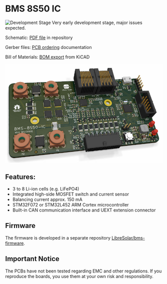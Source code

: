# BMS 8S50 IC

![Development Stage](https://img.shields.io/badge/development%20stage-alpha-red.svg) Very early development stage, major issues expected.

Schematic: [PDF file](bms-8s50-ic.pdf) in repository

Gerber files: [PCB ordering](http://libre.solar/docs/pcb_ordering) documentation

Bill of Materials: [BOM export](http://libre.solar/docs/bom) from KiCAD

![BMS 8S50 IC](bms-8s50-ic.jpg)

## Features:

- 3 to 8 Li-ion cells (e.g. LiFePO4)
- Integrated high-side MOSFET switch and current sensor
- Balancing current approx. 150 mA
- STM32F072 or STM32L452 ARM Cortex microcontroller
- Built-in CAN communication interface and UEXT extension connector

## Firmware

The firmware is developed in a separate repository [LibreSolar/bms-firmware](https://github.com/LibreSolar/bms-firmware).

## Important Notice

The PCBs have not been tested regarding EMC and other regulations. If you reproduce the boards, you use them at your own risk and responsibility.
